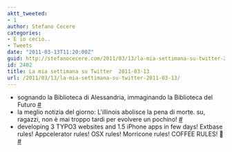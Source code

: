 ```yaml
---
aktt_tweeted:
- 1
author: Stefano Cecere
categories:
- E io cecio..
- Tweets
date: "2011-03-13T11:20:00Z"
guid: http://stefanocecere.com/2011/03/13/la-mia-settimana-su-twitter-2011-03-13/
id: 2402
title: La mia settimana su Twitter  2011-03-13
url: /2011/03/13/la-mia-settimana-su-twitter-2011-03-13/
---
```


<ul class="aktt_tweet_digest">
  <li>
    sognando la Biblioteca di Alessandria, immaginando la Biblioteca del Futuro <a href="http://twitter.com/StefanoCecere/statuses/45622381087174656" class="aktt_tweet_time">#</a>
  </li>
  <li>
    la meglio notizia del giorno: L'illinois abolisce la pena di morte. su, ragazzi, non è mai troppo tardi per evolvere un pochino! <a href="http://twitter.com/StefanoCecere/statuses/45604463947427841" class="aktt_tweet_time">#</a>
  </li>
  <li>
    developing 3 TYPO3 websites and 1.5 iPhone apps in few days! Extbase rules! Appcelerator rules! OSX rules! Morricone rules! COFFEE RULES! 🙂 <a href="http://twitter.com/StefanoCecere/statuses/45540255943761920" class="aktt_tweet_time">#</a>
  </li>
</ul>